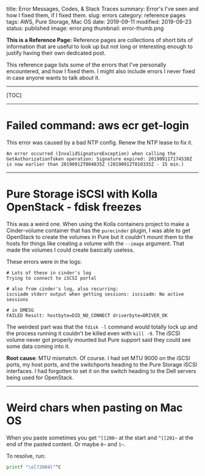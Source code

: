 title: Error Messages, Codes, & Stack Traces
summary: Error's I've seen and how I fixed them, if I fixed them.
slug: errors
category: reference pages
tags: AWS, Pure Storage, Mac OS
date: 2019-09-11
modified: 2019-09-23
status: published
image: error.png
thumbnail: error-thumb.png


**This is a Reference Page:** Reference pages are collections of short bits
of information that are useful to look up but not long or interesting enough to
justify having their own dedicated post.

This reference page lists some of the errors that I've personally encountered,
and how I fixed them. I might also include errors I never fixed in case anyone
wants to talk about it.

---

[TOC]

---

# Failed command: aws ecr get-login

This error was caused by a bad NTP config. Renew the NTP lease to fix it.

```
An error occurred (InvalidSignatureException) when calling the GetAuthorizationToken operation: Signature expired: 20190911T174538Z is now earlier than 20190912T004835Z (20190912T010335Z - 15 min.)
```


---


# Pure Storage iSCSI with Kolla OpenStack - fdisk freezes
This was a weird one. When using the Kolla containers project to make a
Cinder-volume container that has the `purecinder` plugin, I was able to get
OpenStack to create the volumes in Pure but it couldn't mount them to the hosts
for things like creating a volume with the `--image` argument. That made the
volumes I could create basically useless.

These errors were in the logs:
```text
# Lots of these in cinder's log
Trying to connect to iSCSI portal

# also from cinder's log, also recurring:
iscsiadm stderr output when getting sessions: iscsiadm: No active sessions

# in DMESG
FAILED Result: hostbyte=DID_NO_CONNECT driverbyte=DRIVER_OK
```

The weirdest part was that the `fdisk -l` command would totally lock up and
the process running it couldn't be killed even with `kill -9`. The iSCSI volume
never got properly mounted but Pure support said they could see some data
coming into it.

**Root cause**: MTU mismatch. Of course. I had set MTU 9000 on the iSCSI ports,
my host ports, and the switchports heading to the Pure Storage iSCSI
interfaces. I had forgotten to set it on the switch heading to the Dell servers
being used for OpenStack.


---


# Weird chars when pasting on Mac OS

When you paste sometimes you get `^[[200~` at the start and `^[[201~` at the
end of the pasted content. Or maybe `0~` and `1~`.

To resolve, run:
```bash
printf "\e[?2004l"^C
```


